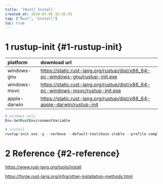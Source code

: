 ```yaml
---
title: '[Rust] Install'
created_at: 2020-01-05 15:35:01
tag: ["Rust", "Install"]
toc: true
---
```


# 1 rustup-init {#1-rustup-init}

| platform     | download url                                                                      |
| :----------- | :-------------------------------------------------------------------------------- |
| windows-gnu  | <https://static.rust-lang.org/rustup/dist/x86_64-pc-windows-gnu/rustup-init.exe>  |
| windows-msvc | <https://static.rust-lang.org/rustup/dist/x86_64-pc-windows-msvc/rustup-init.exe> |
| apple-darwin | <https://static.rust-lang.org/rustup/dist/x86_64-apple-darwin/rustup-init>        |


```powershell
# windows only
Env-SetRustEnvironmentVariable

# install
rustup-init.exe -y --verbose --default-toolchain stable --profile complete --no-modify-path
```

# 2 Reference {#2-reference}

<https://www.rust-lang.org/tools/install>

<https://forge.rust-lang.org/infra/other-installation-methods.html>
